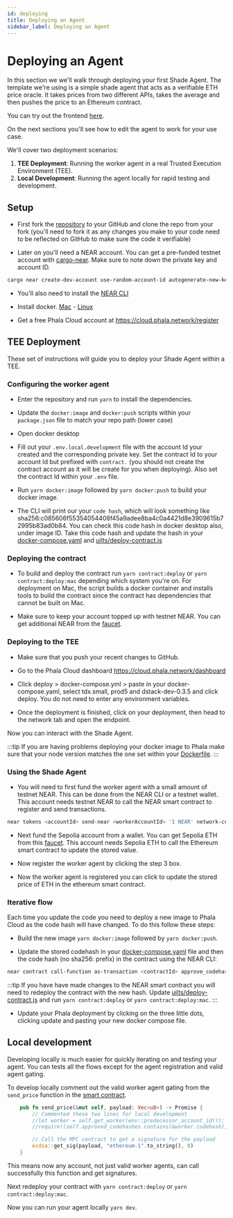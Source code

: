 ```yaml
---
id: deploying
title: Deploying an Agent
sidebar_label: Deploying an Agent
---
```


# Deploying an Agent

In this section we we'll walk through deploying your first Shade Agent. The template we're using is a simple shade agent that acts as a verifiable ETH price oracle. It takes prices from two different APIs, takes the average and then pushes the price to an Ethereum contract.  

You can try out the frontend [here](https://6167fc3313d457d7b7d618605724595d30cd96ef-3000.dstack-prod5.phala.network/).

On the next sections you'll see how to edit the agent to work for your use case.

We'll cover two deployment scenarios:
1. **TEE Deployment**: Running the worker agent in a real Trusted Execution Environment (TEE).
2. **Local Development**: Running the agent locally for rapid testing and development.

## Setup

- First fork the [repository](https://github.com/PiVortex/shade-agent-template) to your GitHub and clone the repo from your fork (you'll need to fork it as any changes you make to your code need to be reflected on GitHub to make sure the code it verifiable)

- Later on you'll need a NEAR account. You can get a pre-funded testnet account with [cargo-near](https://github.com/near/cargo-near/releases/latest). Make sure to note down the private key and account ID. 

```bash
cargo near create-dev-account use-random-account-id autogenerate-new-keypair print-to-terminal network-config testnet create
```

- You'll also need to install the [NEAR CLI](https://github.com/near/near-cli-rs/releases/latest)

- Install docker. [Mac](https://docs.docker.com/desktop/setup/install/mac-install/) - [Linux](https://docs.docker.com/desktop/setup/install/linux/)

- Get a free Phala Cloud account at https://cloud.phala.network/register

## TEE Deployment

These set of instructions will guide you to deploy your Shade Agent within a TEE.

### Configuring the worker agent 

- Enter the repository and run `yarn` to install the dependencies.

- Update the `docker:image` and `docker:push` scripts within your `package.json` file to match your repo path (lower case)

- Open docker desktop

- Fill out your `.env.local.development` file with the account Id your created and the corresponding private key. Set the contract Id to your account Id but prefixed with `contract.` (you should not create the contract account as it will be create for you when deploying). Also set the contract Id within your `.env` file.

- Run `yarn docker:image` followed by `yarn docker:push` to build your docker image.

- The CLI will print our your `code hash`, which will look something like sha256:c085606f55354054408f45a9adee8ba4c0a4421d8e3909615b72995b83ad0b84. You can check this code hash in docker desktop also, under image ID. Take this code hash and update the hash in your [docker-compose.yaml](https://github.com/PiVortex/shade-agent-template/blob/main/docker-compose.yaml#L4) and [uilts/deploy-contract.js](https://github.com/PiVortex/shade-agent-template/blob/main/utils/deploy-contract.js#L9)

### Deploying the contract 

- To build and deploy the contract run `yarn contract:deploy` or `yarn contract:deploy:mac` depending which system you're on. For deployment on Mac, the script builds a docker container and installs tools to build the contract since the contract has dependencies that cannot be built on Mac.

- Make sure to keep your account topped up with testnet NEAR. You can get additional NEAR from the [faucet](https://near-faucet.io/).

### Deploying to the TEE

- Make sure that you push your recent changes to GitHub.

- Go to the Phala Cloud dashboard https://cloud.phala.network/dashboard 

- Click deploy > docker-compose.yml > paste in your docker-compose.yaml, select tdx.small, prod5 and dstack-dev-0.3.5 and click deploy. You do not need to enter any environment variables.

- Once the deployment is finished, click on your deployment, then head to the network tab and open the endpoint.

Now you can interact with the Shade Agent. 

:::tip
If you are having problems deploying your docker image to Phala make sure that your node version matches the one set within your [Dockerfile](https://github.com/PiVortex/shade-agent-template/blob/main/Dockerfile#L3).
:::

### Using the Shade Agent

- You will need to first fund the worker agent with a small amount of testnet NEAR. This can be done from the NEAR CLI or a testnet wallet. This account needs testnet NEAR to call the NEAR smart contract to register and send transactions.

```bash
near tokens <accountId> send-near <workerAccountId> '1 NEAR' network-config testnet
```

- Next fund the Sepolia account from a wallet. You can get Sepolia ETH from this [faucet](https://cloud.google.com/application/web3/faucet/ethereum/sepolia). This account needs Sepolia ETH to call the Ethereum smart contract to update the stored value.

- Now register the worker agent by clicking the step 3 box.

- Now the worker agent is registered you can click to update the stored price of ETH in the ethereum smart contract. 

### Iterative flow 

Each time you update the code you need to deploy a new image to Phala Cloud as the code hash will have changed. To do this follow these steps:

- Build the new image `yarn docker:image` followed by `yarn docker:push`.

- Update the stored codehash in your [docker-compose.yaml](https://github.com/PiVortex/shade-agent-template/blob/main/docker-compose.yaml#L4) file and then the code hash (no sha256: prefix) in the contract using the NEAR CLI: 

```bash
near contract call-function as-transaction <contractId> approve_codehash json-args '{"codehash": "<yourNewCodeHash>"}' prepaid-gas '100.0 Tgas' attached-deposit '0 NEAR' sign-as <accountId> network-config testnet 
```

:::tip
If you have have made changes to the NEAR smart contract you will need to redeploy the contract with the new hash. Update [uilts/deploy-contract.js](https://github.com/PiVortex/shade-agent-template/blob/main/utils/deploy-contract.js#L9) and run `yarn contract:deploy` or `yarn contract:deploy:mac`.
:::

- Update your Phala deployment by clicking on the three little dots, clicking update and pasting your new docker compose file.

## Local development 

Developing locally is much easier for quickly iterating on and testing your agent. You can tests all the flows except for the agent registration and valid agent gating.

To develop locally comment out the valid worker agent gating from the `send_price` function in the [smart contract](https://github.com/PiVortex/shade-agent-template/blob/main/contract/src/lib.rs#L70C1-L71C71).

```rust
    pub fn send_price(&mut self, payload: Vec<u8>) -> Promise {
        // Commented these two lines for local development
        //let worker = self.get_worker(env::predecessor_account_id());
        //require!(self.approved_codehashes.contains(&worker.codehash));

        // Call the MPC contract to get a signature for the payload
        ecdsa::get_sig(payload, "ethereum-1".to_string(), 0)
    }
```

This means now any account, not just valid worker agents, can call successfully this function and get signatures.

Next redeploy your contract with `yarn contract:deploy` or `yarn contract:deploy:mac`.

Now you can run your agent locally `yarn dev`.

